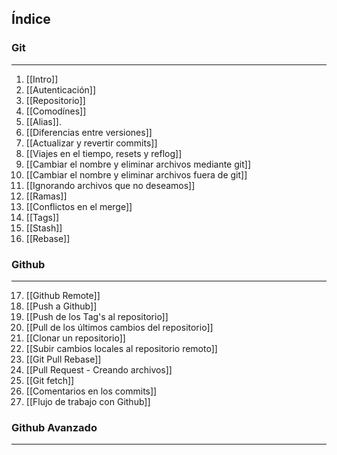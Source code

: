 ## Índice

### Git
***
1. [[Intro]]
2. [[Autenticación]]
3. [[Repositorio]]
4. [[Comodínes]]
5. [[Alias]].
6. [[Diferencias entre versiones]]
7. [[Actualizar y revertir commits]]
8. [[Viajes en el tiempo, resets y reflog]]
9. [[Cambiar el nombre y eliminar archivos mediante git]]
10. [[Cambiar el nombre y eliminar archivos fuera de git]]
11. [[Ignorando archivos que no deseamos]]
12. [[Ramas]]
13. [[Conflictos en el merge]]
14. [[Tags]]
15. [[Stash]]
16. [[Rebase]]

### Github
*** 
17. [[Github Remote]]
18. [[Push a Github]]
19. [[Push de los Tag's al repositorio]]
20. [[Pull de los últimos cambios del repositorio]]
21. [[Clonar un repositorio]]
22. [[Subir cambios locales al repositorio remoto]]
23. [[Git Pull Rebase]]
24. [[Pull Request - Creando archivos]]
25. [[Git fetch]]
26. [[Comentarios en los commits]]
27. [[Flujo de trabajo con Github]]

### Github Avanzado
***


